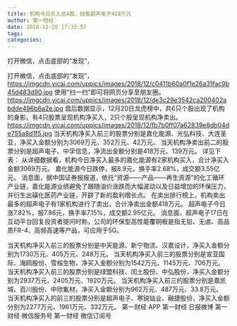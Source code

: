 ```yaml
---
title: 机构今日买入这4股，抛售超声电子418万元
author: 第一财经
date: 2018-12-20 17:32:57
tags: 
categories: 
---
```

打开微信，点击底部的“发现”，
<!-- more -->
打开微信，点击底部的“发现”，
https://imgcdn.yicai.com/uppics/images/2018/12/c0411b60a0f1e26a31fac9b45d483d90.jpg
使用“扫一扫”即可将网页分享至朋友圈。
https://imgcdn.yicai.com/uppics/images/2018/12/de3c29e3542ca200402abdde496b6a2e.jpg
盘后数据显示，12月20日龙虎榜中，共6只个股出现了机构的身影，有4只股票呈现机构净买入，2只个股呈现机构净卖出。
https://imgcdn.yicai.com/uppics/images/2018/12/fb7b0ff07a62839e8db04de755a8d1f5.jpg
当天机构净买入前三的股票分别是嘉化能源、光弘科技、大连圣亚，净买入金额分别为3069万元、352万元、42万元。
当天机构净卖出前二的股票分别是超声电子、中孚信息，净流出金额分别是418万元、139万元。
详见下表：
从详细数据看，机构今日净买入最多的嘉化能源有2家机构买入，合计净买入金额3069万元。
嘉化能源今日跌停，报8.9元，换手率2.68%，成交额3.55亿元。
消息面，据中国证券报报道，依托“资源——产品——再生资源”的化工循环产业链，嘉化能源业绩避免了跟随油价涨跌而大幅波动以及日益增加的环保压力，并衍生出磺化医药产业链，开辟了新的盈利增长点。
在卖出排行榜上，机构卖出最多的超声电子有1家机构进行了卖出，合计净卖出金额418万元。
超声电子今日涨7.82%，报7.86元，换手率7.15%，成交额2.95亿元。
消息面，超声电子17日在互动平台回复投资者提问时称，公司的环保型高性能覆铜板是指无铅、无卤、高品质FR-4、高频高速等产品，可应用于5G。 
 
 
当天机构净买入前三的股票分别是中天能源、新宁物流、汉嘉设计，净买入金额分别为1730万元、405万元、248万元。
当天机构净买入前三的股票分别是宣亚国际、海鸥股份、雪榕生物，净买入金额分别为1542万元、1145万元、706万元。
当天机构净买入前三的股票分别是绿盟科技、闰土股份、中弘股份，净买入金额分别为2937万元、2405万元、1920万元。
当天机构净买入前三的股票分别是嘉凯城、百川股份、中欣氟材，净买入金额分别为962万元、487万元、33.8万元。
当天机构净买入的前三的股票分别是超声电子、寒锐钴业、融捷股份，净买入金额分别为2277万元、1961万元、332万元。
第一财经
APP
第一财经
日报微博
第一财经
微信服务号
第一财经
微信订阅号
